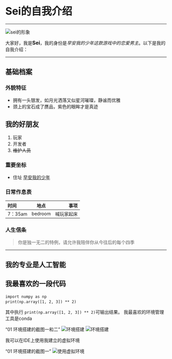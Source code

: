 # <font size = 6 >Sei的自我介绍</font>
***
<img src="https://![img.png](img.png)/SEI-gu/Git-wfw-zryy/main/picture/qianricao.jpg" alt="sei的形象" width = "200">

大家好，我是<font size = 3 >**Sei**</font>，我的身份是*早安我的少年这款游戏中的恋爱男主*。以下是我的自我介绍：
***
## 基础档案
### 外貌特征
* 拥有一头银发，如月光洒落又似星河璀璨，静谧而优雅
* 颈上的宝石成了赝品，紫色的眼眸才是真迹

## 我的好朋友
1. 玩家
2. 开发者
3. ~~维护人员~~

### 重要坐标
* 住址 [早安我的少年](https://www.taptap.cn/app/149177 "早安我的少年")

### 日常作息表
| 时间     |   地点    |    事项 |
|:-------|:-------:|------:|
| 7：35am | bedroom | 喊玩家起床 |

### 人生信条
> 你是独一无二的特例，请允许我陪伴你从今往后的每个四季
***
## 我的专业是人工智能
## 我最喜欢的一段代码
    import numpy as np 
    print(np.array([1, 2, 3]) ** 2)
其中执行 ``print(np.array([1, 2, 3]) ** 2)``可输出结果。
我最喜欢的环境管理工具是conda

“01 环境搭建的截图一和二” <img src="https://![img_1.png](img_1.png)/SEI-gu/Git-wfw-zryy/main/picture/jietutwo.png" alt="环境搭建" width = "800">
<img src="https://![img_2.png](img_2.png)/SEI-gu/Git-wfw-zryy/main/picture/jietuone.png" alt="环境搭建" width = "800">

我可以在IDE上使用我建立的虚拟环境

“01 环境搭建的截图一” <img src="https://![img_1.png](img_1.png)/SEI-gu/Git-wfw-zryy/main/picture/jietutwo.png" alt="使用虚拟环境" width = "800">





